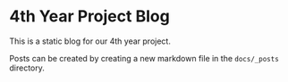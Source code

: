 # 4th Year Project Blog

This is a static blog for our 4th year project.

Posts can be created by creating a new markdown file in the `docs/_posts` directory.
